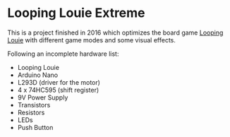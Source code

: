 # Looping Louie Extreme

This is a project finished in 2016 which optimizes the board game [Looping Louie](https://de.wikipedia.org/wiki/Looping_Louie) with different game modes and some visual effects.

Following an incomplete hardware list:
* Looping Louie
* Arduino Nano
* L293D (driver for the motor)
* 4 x 74HC595 (shift register)
* 9V Power Supply
* Transistors
* Resistors
* LEDs
* Push Button